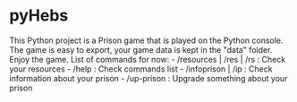 # pyHebs

This Python project is a Prison game that is played on the Python console. The game is easy to export, your game data is kept in the "data" folder. Enjoy the game.
List of commands for now:
           - /resources | /res | /rs : Check your resources
           - /help : Check commands list
           - /infoprison | /ip : Check information about your prison
           - /up-prison : Upgrade something about your prison
